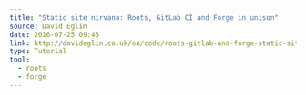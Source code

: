 ```yaml
---
title: "Static site nirvana: Roots, GitLab CI and Forge in unison"
source: David Eglin
date: 2016-07-25 09:45
link: http://davideglin.co.uk/on/code/roots-gitlab-and-forge-static-site-process.html
type: Tutorial
tool:
  - roots
  - forge
---
```







